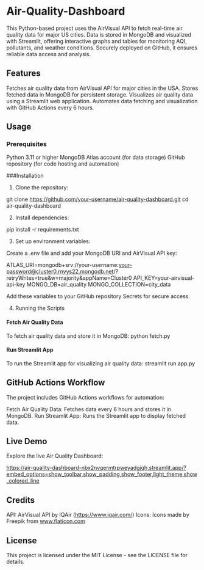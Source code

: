 # Air-Quality-Dashboard
This Python-based project uses the AirVisual API to fetch real-time air quality data for major US cities. Data is stored in MongoDB and visualized with Streamlit, offering interactive graphs and tables for monitoring AQI, pollutants, and weather conditions. Securely deployed on GitHub, it ensures reliable data access and analysis.

## Features
Fetches air quality data from AirVisual API for major cities in the USA.
Stores fetched data in MongoDB for persistent storage.
Visualizes air quality data using a Streamlit web application.
Automates data fetching and visualization with GitHub Actions every 6 hours.

## Usage
### Prerequisites
Python 3.11 or higher
MongoDB Atlas account (for data storage)
GitHub repository (for code hosting and automation)

###Installation
1. Clone the repository:
   
git clone https://github.com/your-username/air-quality-dashboard.git
cd air-quality-dashboard

2. Install dependencies:

pip install -r requirements.txt

3. Set up environment variables:

Create a .env file and add your MongoDB URI and AirVisual API key:

ATLAS_URI=mongodb+srv://your-username:your-password@cluster0.rnvys22.mongodb.net/?retryWrites=true&w=majority&appName=Cluster0
API_KEY=your-airvisual-api-key
MONGO_DB=air_quality
MONGO_COLLECTION=city_data

Add these variables to your GitHub repository Secrets for secure access.

4. Running the Scripts

#### Fetch Air Quality Data
To fetch air quality data and store it in MongoDB:
python fetch.py
#### Run Streamlit App
To run the Streamlit app for visualizing air quality data:
streamlit run app.py

## GitHub Actions Workflow
The project includes GitHub Actions workflows for automation:

Fetch Air Quality Data: Fetches data every 6 hours and stores it in MongoDB.
Run Streamlit App: Runs the Streamlit app to display fetched data.

## Live Demo
Explore the live Air Quality Dashboard:

https://air-quality-dashboard-nbx2nvgermtrpweyadgjqh.streamlit.app/?embed_options=show_toolbar,show_padding,show_footer,light_theme,show_colored_line


## Credits
API: AirVisual API by IQAir (https://www.iqair.com/)
Icons: Icons made by Freepik from www.flaticon.com

## License
This project is licensed under the MIT License - see the LICENSE file for details.

